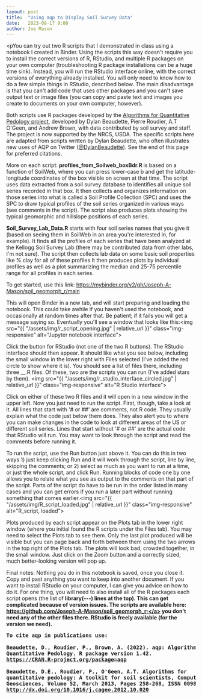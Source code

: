 ```yaml
---
layout: post
title:  "Using aqp to Display Soil Survey Data"
date:   2023-08-17 9:00
author: Joe Mason
---
```


<pYou can try out two R scripts that I demonstrated in class using a notebook I created in Binder. Using the scripts this way doesn't require you to install the correct versions of R, RStudio, and multiple R packages on your own computer (troubleshooting R package installations can be a huge time sink). Instead, you will run the RStudio interface online, with the correct versions of everything already installed. You will only need to know how to do a few simple things in RStudio, described below. The main disadvantage is that you can't add code that uses other packages and you can't save output text or image files (you can copy and paste text and images you create to documents on your own computer, however).

Both scripts use R packages developed by the <a class="inline_disabled" href="http://ncss-tech.github.io/AQP/" target="_blank" rel="noopener">Algorithms for Quantitative Pedology project</a>, developed by Dylan Beaudette, Pierre Roudier, A.T O'Geen, and Andrew Brown, with data contributed by soil survey and staff. The project is now supported by the NRCS, USDA. The specific scripts here are adapted from scripts written by Dylan Beaudette, who often illustrates new uses of AQP on Twitter (<a class="inline_disabled" href="https://twitter.com/DylanBeaudette" target="_blank" rel="noopener">@DylanBeaudette</a>). See the end of this page for preferred citations.

More on each script: <strong>profiles_from_Soilweb_boxBdr.R </strong>is based on a function of SoilWeb, where you can press lower-case b and get the latitude-longitude coordinates of the box visible on screen at that time. The script uses data extracted from a soil survey database to identifies all unique soil series recorded in that box. It then collects and organizes information on those series into what is called a Soil Profile Collection (SPC) and uses the SPC to draw typical profiles of the soil series organized in various ways (see comments in the script). The script also produces plots showing the typical geomorphic and hillslope positions of each series.

<strong>Soil_Survey_Lab_Data.R</strong> starts with four soil series names that you give it (based on seeing them in SoilWeb in an area you're interested in, for example). It finds all the profiles of each series that have been analyzed at the Kellogg Soil Survey Lab (there may be contributed data from other labs, I'm not sure). The script then collects lab data on some basic soil properties like % clay for all of these profiles It then produces plots by individual profiles as well as a plot summarizing the median and 25-75 percentile range for all profiles in each series.

To get started, use this link: <a class="inline_disabled" href="https://mybinder.org/v2/gh/Joseph-A-Mason/soil_geomorph_r/main" target="_blank" rel="noopener">https://mybinder.org/v2/gh/Joseph-A-Mason/soil_geomorph_r/main</a>

This will open Binder in a new tab, and will start preparing and loading the notebook. This could take awhile if you haven't used the notebook, and occasionally at random times after that. Be patient; if it fails you will get a message saying so. Eventually you'll see a window that looks like this:<img src="{{ "/assets/img/r_script_opening.jpg" | relative_url }}" class="img-responsive" alt="Jupyter notebook interface">

Click the button for RStudio (not one of the two R buttons). The RStudio interface should then appear. It should like what you see below, including the small window in the lower right with Files selected (I've added the red circle to show where it is). You should see a list of files there, including three __.R files. Of these, two are the scripts you can run (I've added stars by them). <img src="{{ "/assets/img/r_studio_interface_circled.jpg" | relative_url }}" class="img-responsive" alt="R Studio interface">

Click on either of these two R files and it will open in a new window in the upper left. Now you just need to run the script. First, though, take a look at it. All lines that start with '# or ##' are comments, not R code. They usually explain what the code just below them does. They also alert you to where you can make changes in the code to look at different areas of the US or different soil series. Lines that start without '# or ##' are the actual code that RStudio will run. You may want to look through the script and read the comments before running it.

To run the script, use the Run button just above it. You can do this in two ways 1) just keep clicking Run and it will work through the script, line by line, skipping the comments; or 2) select as much as you want to run at a time, or just the whole script, and click Run. Running blocks of code one by one allows you to relate what you see as output to the comments on that part of the script. Parts of the script do have to be run in the order listed in many cases and you can get errors if you run a later part without running something that comes earlier.<img src="{{ "/assets/img/R_script_loaded.jpg" | relative_url }}" class="img-responsive" alt="R_script, loaded">

Plots produced by each script appear on the Plots tab in the lower right window</strong> (where you initial found the R scripts under the Files tab). You may need to select the Plots tab to see them. Only the last plot produced will be visible but you can page back and forth between them using the two arrows in the top right of the Plots tab. The plots will look bad, crowded together, in the small window. Just click on the Zoom button and a correctly sized, much better-looking version will pop up.

Final notes: Nothing you do in this notebook is saved, once you close it. Copy and past anything you want to keep into another document. If you want to install RStudio on your computer, I can give you advice on how to do it. For one thing, you will need to also install all of the R packages each script opens (the list of <strong>library(---) lines at the top). This can get complicated because of version issues. The scripts are available here: <a href="https://github.com/Joseph-A-Mason/soil_geomorph_r;" target="_blank" rel="noopener">https://github.com/Joseph-A-Mason/soil_geomorph_r;</a> you don't need any of the other files there. RStudio is freely available (for the version we need).
    
<pre><span class="pl-c">To cite aqp in publications use:</span>

<span class="pl-c">Beaudette, D., Roudier, P., Brown, A. (2022). aqp: Algorithms for</span>
<span class="pl-c">Quantitative Pedology. R package version 1.42.</span><br /><span class="pl-c"><a href="https://CRAN.R-project.org/package=aqp" target="_blank" rel="noopener">https://CRAN.R-project.org/package=aqp</a><br /></span>
<span class="pl-c">Beaudette, D.E., Roudier, P., O'Geen, A.T. Algorithms for</span>
<span class="pl-c">quantitative pedology: A toolkit for soil scientists, Computers &amp;</span>
<span class="pl-c">Geosciences, Volume 52, March 2013, Pages 258-268, ISSN 0098-3004,</span>
<span class="pl-c"><a href="http://dx.doi.org/10.1016/j.cageo.2012.10.020" target="_blank" rel="noopener">http://dx.doi.org/10.1016/j.cageo.2012.10.020</a><br /></span></pre>